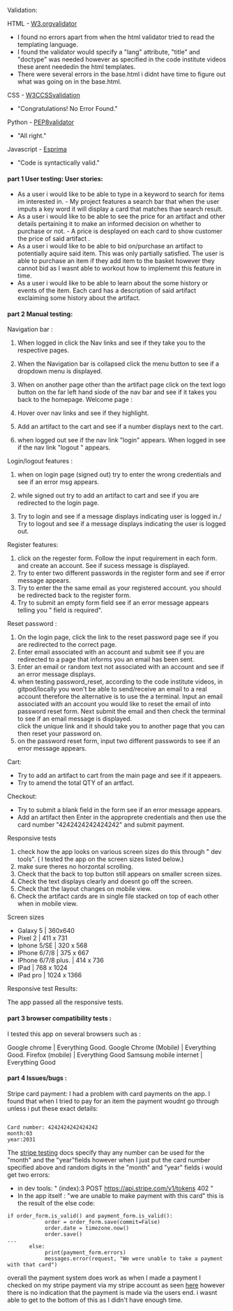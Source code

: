 Validation: 

 HTML -  [W3.orgvalidator](https://validator.w3.org/nu/) 
 * I found no errors apart from when the html validator tried to read the templating language.
 * I found the validator would specify a "lang" attribute, "title" and "doctype" was needed however as specified in the code institute
 videos these arent neededin the html templates. 
 * There were several errors in the base.html i didnt have time to figure out what was going on in the base.html. 

 CSS -  [W3CCSSvalidation](https://jigsaw.w3.org/css-validator) 
 * "Congratulations! No Error Found."

Python - [PEP8validator](http://pep8online.com/) 
* "All right." 

Javascript - [Esprima](https://esprima.org/demo/validate.html) 

* "Code is syntactically valid."

#### part 1 User testing: User stories:

* As a user i would like to be able to type in a keyword to search for items im interested in. - My project features a search bar that when the user imputs a key word it will display a card that matches thae search result.
* As a user i would like to be able to see the price for an artifact and other details pertaining it to make an informed decision on whether to purchase or not. - A price is desplayed on each card to show customer the price of said artifact .
* As a user i would like to be able to bid on/purchase an artifact to potentially aquire said item. This was only partially satisfied. The user is able to purchase an item if they add item to the basket however they cannot bid as I wasnt able to workout how to implememt this feature in time.
* As a user i would like to be able to learn about the some history or events of the item. Each card has a description of said artifact exclaiming some history about the artifact.




#### part 2 Manual testing: 

Navigation bar :

1) When logged in click the Nav links and see if they take you to the respective pages.

2) When the Navigation bar is collapsed click the menu button to see if a dropdown menu is displayed.

3) When on another page other than the artifact page click on the text logo button on the far left hand siode of the nav bar and see if it takes you back to the homepage. Welcome page :

4) Hover over nav links and see if they highlight. 

5) Add an artifact to the cart and see if a number displays next to the cart. 

6) when logged out see if the nav link "login" appears. When logged in see if the nav link "logout " appears.


Login/logout features :

1) when on login page (signed out) try to enter the wrong credentials and see if an error msg appears. 

2) while signed out try to add an artifact to cart and see if you are redirected  to the login page.

3) Try to login and see if a message displays indicating user is logged in./ Try to logout and see if a message displays indicating the user is logged out. 


Register features:

1) click on the regester form. Follow the input requirement in each form. and create an account. See if sucess message is displayed. 
2) Try to enter two different passwords in the register form and see if error message appears. 
3) Try to enter the the same email as your registered account. you should be redirected back to the register form.
4) Try to submit an empty form field see if an error message appears telling you " field is required". 

Reset password : 

1) On the login page, click the link to the reset password page see if you are redirected to the correct page. 
2) Enter email associated with an account and submit see if you are redirected to a page that informs you an email has been sent. 
3) Enter an email or random text not associated with an account and see if an error message displays. 
4) when testing password_reset, according to the code institute videos, in gitpod/locally you won't be able to send/receive an email to a real account therefore the alternative is to use the a terminal. 
Input an email associated with an account you would like to reset the email of into password reset form. Next submit the email and then check the terminal to see if an email message is displayed.  
click the unique link and it should take you to another page that you can then reset your password on.  
5) on the password reset form, input two different passwords to see if an error message appears. 

Cart: 
* Try to add an artifact to cart from the main page and see if it appeaers. 
* Try to amend the total QTY of an artfact. 

Checkout: 
* Try to submit a blank field in the form see if an error message appears. 
* Add an artifact then Enter in the approprete credentials and then use the card number "4242424242424242" and submit payment.


Responsive tests

1) check how the app looks on various screen sizes do this through " dev tools". ( I tested the app on the screen sizes listed below.)
2) make sure theres no horzontal scrolling.
3) Check that the back to top button still appears on smaller screen sizes.
4) Check the text displays clearly and doesnt go off the screen.
5) Check that the layout changes on mobile view.
6) Check the artifact cards are in single file stacked on top of each other when in mobile view.

Screen sizes

* Galaxy 5 | 360x640
* Pixel 2 | 411 x 731
* Iphone 5/SE | 320 x 568
* IPhone 6/7/8 | 375 x 667
* IPhone 6/7/8 plus. | 414 x 736
* IPad | 768 x 1024
* IPad pro | 1024 x 1366
 
 Responsive test Results:

The app passed all the responsive tests.


#### part 3 browser compatibility tests :

I tested this app on several browsers such as :
 
Google chrome | Everything Good.
Google Chrome (Mobile) | Everything Good.
Firefox (mobile) | Everything Good
Samsung mobile internet | Everything Good

 
#### part 4 Issues/bugs :

Stripe card payment: I had a problem with card payments on the app.
I found that when I tried to pay for an item the payment woudnt go through unless i put these exact details:
```

Card number: 4242424242424242
month:03
year:2031

```
The [stripe testing](https://stripe.com/docs/testing) docs specify thay any number can be used for the "month"
and the "year"fields however when I just put the card number specified above 
and random digits in the "month" and "year" fields  i would get two errors: 

* in dev tools: " (index):3 POST https://api.stripe.com/v1/tokens 402 "
* In the app itself : "we are unable to make payment with this card" this is the result
of the else code:
```
if order_form.is_valid() and payment_form.is_valid():
            order = order_form.save(commit=False)
            order.date = timezone.now()
            order.save()
...
       else:
            print(payment_form.errors)
            messages.error(request, "We were unable to take a payment with that card")
```

overall the payment system does work as when I made a payment I checked on my stripe payment via my stripe 
account as seen [here](https://github.com/xxkaminaxx/XxRelix4U/blob/master/static/images/test-pay.jpg)
however there is no indication that the payment is made via the users end. i wasnt able to get to the bottom of this as I didn't have enough time. 




